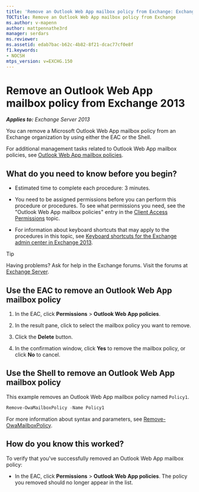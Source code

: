 ```yaml
---
title: 'Remove an Outlook Web App mailbox policy from Exchange: Exchange 2013 Help'
TOCTitle: Remove an Outlook Web App mailbox policy from Exchange
ms.author: v-mapenn
author: mattpennathe3rd
manager: serdars
ms.reviewer:
ms.assetid: edab7bac-b62c-4b82-8f21-dcac77cf0e8f
f1.keywords:
- NOCSH
mtps_version: v=EXCHG.150
---
```


# Remove an Outlook Web App mailbox policy from Exchange 2013

_**Applies to:** Exchange Server 2013_

You can remove a Microsoft Outlook Web App mailbox policy from an Exchange organization by using either the EAC or the Shell.

For additional management tasks related to Outlook Web App mailbox policies, see [Outlook Web App mailbox policies](outlook-web-app-mailbox-policies-exchange-2013-help.md).

## What do you need to know before you begin?

- Estimated time to complete each procedure: 3 minutes.

- You need to be assigned permissions before you can perform this procedure or procedures. To see what permissions you need, see the "Outlook Web App mailbox policies" entry in the [Client Access Permissions](https://technet.microsoft.com/library/57eca42a-5a7f-4c65-89f0-7a84f2dbea19.aspx) topic.

- For information about keyboard shortcuts that may apply to the procedures in this topic, see [Keyboard shortcuts for the Exchange admin center in Exchange 2013](keyboard-shortcuts-in-the-exchange-admin-center-2013-help.md).

> [!TIP]
> Having problems? Ask for help in the Exchange forums. Visit the forums at [Exchange Server](https://go.microsoft.com/fwlink/p/?linkId=60612).

## Use the EAC to remove an Outlook Web App mailbox policy

1. In the EAC, click **Permissions** \> **Outlook Web App policies**.

2. In the result pane, click to select the mailbox policy you want to remove.

3. Click the **Delete** button.

4. In the confirmation window, click **Yes** to remove the mailbox policy, or click **No** to cancel.

## Use the Shell to remove an Outlook Web App mailbox policy

This example removes an Outlook Web App mailbox policy named `Policy1`.

```powershell
Remove-OwaMailboxPolicy -Name Policy1
```

For more information about syntax and parameters, see [Remove-OwaMailboxPolicy](https://docs.microsoft.com/powershell/module/exchange/remove-owamailboxpolicy).

## How do you know this worked?

To verify that you've successfully removed an Outlook Web App mailbox policy:

- In the EAC, click **Permissions** \> **Outlook Web App policies**. The policy you removed should no longer appear in the list.

